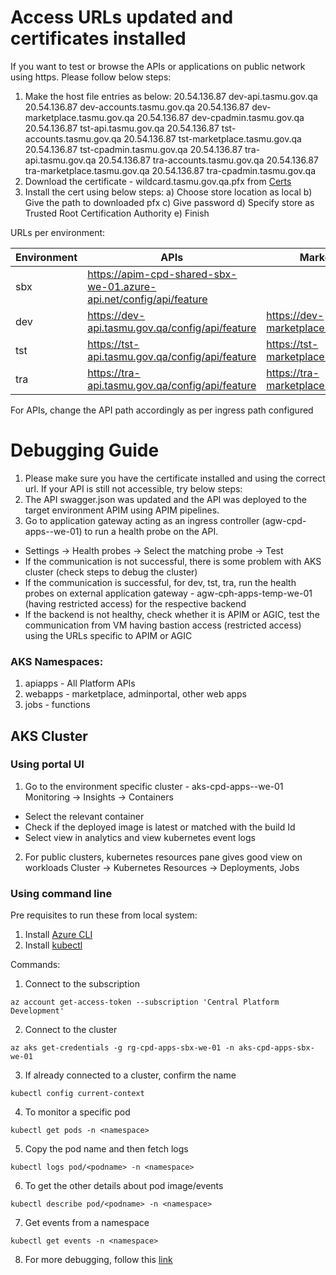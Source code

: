 # Access URLs updated and certificates installed

If you want to test or browse the APIs or applications on public network using https. Please follow below steps:
1.	Make the host file entries as below:
20.54.136.87 dev-api.tasmu.gov.qa
20.54.136.87 dev-accounts.tasmu.gov.qa
20.54.136.87 dev-marketplace.tasmu.gov.qa
20.54.136.87 dev-cpadmin.tasmu.gov.qa
20.54.136.87 tst-api.tasmu.gov.qa
20.54.136.87 tst-accounts.tasmu.gov.qa
20.54.136.87 tst-marketplace.tasmu.gov.qa
20.54.136.87 tst-cpadmin.tasmu.gov.qa
20.54.136.87 tra-api.tasmu.gov.qa
20.54.136.87 tra-accounts.tasmu.gov.qa
20.54.136.87 tra-marketplace.tasmu.gov.qa
20.54.136.87 tra-cpadmin.tasmu.gov.qa
2.	Download the certificate - wildcard.tasmu.gov.qa.pfx from [Certs](https://microsofteur.sharepoint.com/:f:/t/TASMUNationalPlatform-DeliveryStream-MicrosoftOnly/EmAB3GrQ2RBLnNB0TS4C6PgBO5_p8E-iFFZPQGv8FYT9lg?e=PkJ84E)
3.	Install the cert using below steps:
a)	Choose store location as local 
b)	Give the path to downloaded pfx
c)	Give password
d)	Specify store as Trusted Root Certification Authority 
e)	Finish

URLs per environment:

| Environment | APIs |Marketplace  |Admin Portal  |
|--|--|--|--|
|sbx|https://apim-cpd-shared-sbx-we-01.azure-api.net/config/api/feature | | |
|dev|https://dev-api.tasmu.gov.qa/config/api/feature|https://dev-marketplace.tasmu.gov.qa/|https://dev-cpadmin.tasmu.gov.qa/|
|tst|https://tst-api.tasmu.gov.qa/config/api/feature|https://tst-marketplace.tasmu.gov.qa/|https://tst-cpadmin.tasmu.gov.qa/|
|tra|https://tra-api.tasmu.gov.qa/config/api/feature|https://tra-marketplace.tasmu.gov.qa/|https://tra-cpadmin.tasmu.gov.qa/|
For APIs, change the API path accordingly as per ingress path configured


# Debugging Guide
1. Please make sure you have the certificate installed and using the correct url. If your API is still not accessible, try below steps:
2. The API swagger.json was updated and the API was deployed to the target environment APIM using APIM pipelines.
3. Go to application gateway acting as an ingress controller (agw-cpd-apps-<env>-we-01) to run a health probe on the API.
- Settings -> Health probes -> Select the matching probe -> Test
- If the communication is not successful, there is some problem with AKS cluster (check steps to debug the cluster)
- If the communication is successful, for dev, tst, tra, run the health probes on external application gateway - agw-cph-apps-temp-we-01
 (having restricted access) for the respective backend
- If the backend is not healthy, check whether it is APIM or AGIC, test the communication from VM having bastion access (restricted access) using the URLs specific to APIM or AGIC

### AKS Namespaces:
1. apiapps - All Platform APIs
2. webapps - marketplace, adminportal, other web apps
3. jobs - functions

## AKS Cluster
### Using portal UI
1. Go to the environment specific cluster - aks-cpd-apps-<env>-we-01
Monitoring -> Insights -> Containers
- Select the relevant container
- Check if the deployed image is latest or matched with the build Id
- Select view in analytics and view kubernetes event logs

2. For public clusters, kubernetes resources pane gives good view on workloads
 Cluster -> Kubernetes Resources -> Deployments, Jobs

### Using command line
Pre requisites to run these from local system:
1. Install [Azure CLI](https://docs.microsoft.com/en-us/cli/azure/install-azure-cli) 
2. Install [kubectl](https://kubernetes.io/docs/tasks/tools/install-kubectl/#install-with-powershell-from-psgallery)

Commands:
1. Connect to the subscription
```
az account get-access-token --subscription 'Central Platform Development'
```
2. Connect to the cluster
```
az aks get-credentials -g rg-cpd-apps-sbx-we-01 -n aks-cpd-apps-sbx-we-01
```
3. If already connected to a cluster, confirm the name
```
kubectl config current-context
```
4. To monitor a specific pod
```
kubectl get pods -n <namespace>
```
5. Copy the pod name and then fetch logs
```
kubectl logs pod/<podname> -n <namespace>
```
6. To get the other details about pod image/events
```
kubectl describe pod/<podname> -n <namespace>
```
7. Get events from a namespace
```
kubectl get events -n <namespace> 
```
8. For more debugging, follow this [link](https://kubernetes.io/docs/reference/kubectl/cheatsheet/)